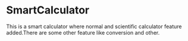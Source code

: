 # SmartCalculator
This is a smart calculator where normal and scientific calculator feature added.There are some other feature like conversion and other.
